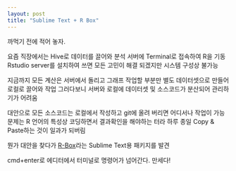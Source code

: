 ```yaml
---
layout: post
title: "Sublime Text + R Box"
---
```

까먹기 전에 적어 놓자.

요즘 직장에서는 
Hive로 데이터를 끌어와 분석 서버에 Terminal로 접속하여 R을 기동
Rstudio server를 설치하여 쓰면 모든 고민이 해결 되겠지만 시스템 구성상 불가능

지금까지 모든 계산은 서버에서 돌리고 그래프 작업할 부분만 별도 데이터셋으로 만들어 로컬로 끌어와 작업
그러다보니 서버와 로컬에 데이터셋 및 소스코드가 분산되어 관리하기가 어려움

대안으로 모든 소스코드는 로컬에서 작성하고 git에 올려 버리면 어디서나 작업이 가능
문제는 R 언어의 특성상 코딩하면서 결과확인을 해야하는 터라 하루 종일 Copy & Paste하는 것이 일과가 되버림

뭔가 대안을 찾다가 [R-Box](http://github.com/randy3k/R-Box)라는 Sublime Text용 패키지를 발견

cmd+enter로 에디터에서 터미널로 명령어가 넘어간다. 만세다! 
